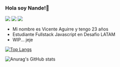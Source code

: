 ### Hola soy Nande!👋
![](https://img.shields.io/badge/-HTML-lightgrey?logo=html5&style=plastic)
![](https://img.shields.io/badge/-CSS-lightgrey?logo=css3&style=plastic)
![](https://img.shields.io/badge/-Bootstrap-lightgrey?logo=bootstrap&style=plastic)
- Mi nombre es Vicente Aguirre y tengo 23 años
- Estudiante Fullstack Javascript en Desafio LATAM
- WIP... jeje

[![Top Langs](https://github-readme-stats.vercel.app/api/top-langs/?username=Nandem1&theme=tokyonight&show_icons=true)](https://github.com/anuraghazra/github-readme-stats)

![Anurag's GitHub stats](https://github-readme-stats.vercel.app/api?username=Nandem1&show_icons=true&theme=tokyonight)
